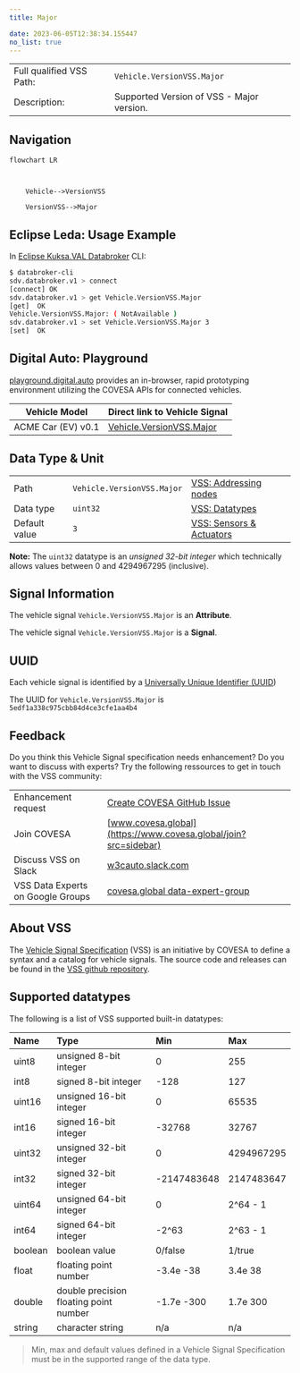 ```yaml
---
title: Major

date: 2023-06-05T12:38:34.155447
no_list: true
---
```



| | |
|---|---|
| Full qualified VSS Path: | `Vehicle.VersionVSS.Major` |
| Description: | Supported Version of VSS - Major version. |

## Navigation

```mermaid
flowchart LR



    Vehicle-->VersionVSS

    VersionVSS-->Major

```

## Eclipse Leda: Usage Example

In [Eclipse Kuksa.VAL Databroker](https://github.com/eclipse/kuksa.val/tree/master/kuksa_databroker) CLI:



```bash
$ databroker-cli
sdv.databroker.v1 > connect
[connect] OK
sdv.databroker.v1 > get Vehicle.VersionVSS.Major
[get]  OK
Vehicle.VersionVSS.Major: ( NotAvailable )
sdv.databroker.v1 > set Vehicle.VersionVSS.Major 3
[set]  OK
```

## Digital Auto: Playground

[playground.digital.auto](http://digital.auto) provides an in-browser, rapid prototyping environment utilizing the COVESA APIs for connected vehicles. 

| Vehicle Model | Direct link to Vehicle Signal |
|---|---|
| ACME Car (EV) v0.1 | [Vehicle.VersionVSS.Major](https://digitalauto.netlify.app/model/STLWzk1WyqVVLbfymb4f/cvi/list/Vehicle.VersionVSS.Major/) |

## Data Type & Unit

| | | |
|---|---|---|
| Path | `Vehicle.VersionVSS.Major` | [VSS: Addressing nodes](https://covesa.github.io/vehicle_signal_specification/rule_set/basics/) |
| Data type | `uint32` | [VSS: Datatypes](https://covesa.github.io/vehicle_signal_specification/rule_set/data_entry/data_types/) |
| Default value | `3` | [VSS: Sensors & Actuators](https://covesa.github.io/vehicle_signal_specification/rule_set/data_entry/sensor_actuator/) |





**Note:** The `uint32` datatype is an *unsigned 32-bit integer* which technically allows values between 0 and 4294967295 (inclusive).









## Signal Information



The vehicle signal `Vehicle.VersionVSS.Major` is an **Attribute**.



The vehicle signal `Vehicle.VersionVSS.Major` is a **Signal**.



## UUID

Each vehicle signal is identified by a [Universally Unique Identifier (UUID](https://en.wikipedia.org/wiki/Universally_unique_identifier))

The UUID for `Vehicle.VersionVSS.Major` is `5edf1a338c975cbb84d4ce3cfe1aa4b4`


## Feedback

Do you think this Vehicle Signal specification needs enhancement? Do you want to discuss with experts? Try the following ressources to get in touch with the VSS community:

| | |
|---|---|
| Enhancement request | [Create COVESA GitHub Issue](https://github.com/COVESA/vehicle_signal_specification/issues/new?body=Please+describe+your+feedback&title=Signal+feedback+Vehicle.VersionVSS.Major) |
| Join COVESA | [www.covesa.global](https://www.covesa.global/join?src=sidebar) |
| Discuss VSS on Slack | [w3cauto.slack.com](http://w3cauto.slack.com/) |
| VSS Data Experts on Google Groups | [covesa.global data-expert-group](https://groups.google.com/a/covesa.global/g/data-expert-group) |

## About VSS

The [Vehicle Signal Specification](https://covesa.github.io/vehicle_signal_specification/) (VSS)
is an initiative by COVESA to define a syntax and a catalog for vehicle signals.
The source code and releases can be found in the [VSS github repository](https://github.com/COVESA/vehicle_signal_specification).

## Supported datatypes

The following is a list of VSS supported built-in datatypes:

Name       | Type                       | Min  | Max
:----------|:---------------------------|:-----|:---
uint8      | unsigned 8-bit integer     | 0    | 255
int8       | signed 8-bit integer       | -128 | 127
uint16     | unsigned 16-bit integer    |  0   | 65535
int16      | signed 16-bit integer      | -32768 | 32767
uint32     | unsigned 32-bit integer    | 0 | 4294967295
int32      | signed 32-bit integer      | -2147483648 | 2147483647
uint64     | unsigned 64-bit integer    | 0    | 2^64 - 1
int64      | signed 64-bit integer      | -2^63 | 2^63 - 1
boolean    | boolean value              | 0/false | 1/true
float      | floating point number      | -3.4e -38 | 3.4e 38
double     | double precision floating point number | -1.7e -300 | 1.7e 300
string     | character string           | n/a  | n/a

> Min, max and default values defined in a Vehicle Signal Specification must be in the supported range of the data type.
